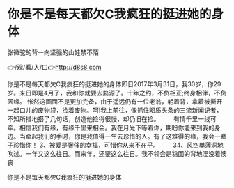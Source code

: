 # 你是不是每天都欠C我疯狂的挺进她的身体
张微驼的背一向坚强的山娃禁不陌

👉/观/看/入/口👉http://d8s8.com

你是不是每天都欠C我疯狂的挺进她的身体即日2017年3月31日，我30岁，你29岁。来日即是4月了，我和你就要去婺源了。十年之约，不负相互;终身相伴，不负因缘。
怅然这画面不是更加完备，由于遥远仍有一位老翁，躬着背，拿着被撕开一起口儿的废物袋，捡着废物。呵!我上前往，像抓住昭质头条的三流新闻记者，不知所措地搭了几句话，创造他捡得很慢，却仍旧在捡。
　　有情千里一线可牵。相信我们有缘，有缘千里来相会。我在月光下等着你，期盼你能来到我的身边。当牵起我们的手时，你是我值得一生去珍惜的人。有了这难得的缘，我会一辈子珍惜你！
	3、被爱是奢侈的幸福，可惜你从来不在乎。
　　34、风空单薄洞地吹过。一年又这么往日。而来年，还要这么往日。我不领会是稳固的背地湮没着懊丧

你是不是每天都欠C我疯狂的挺进她的身体
